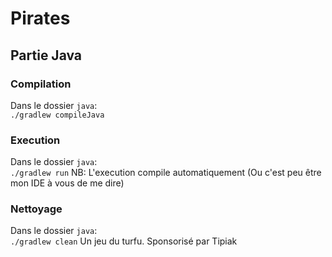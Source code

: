 # Pirates
## Partie Java
### Compilation
Dans le dossier `java`:     
```./gradlew compileJava```
### Execution
Dans le dossier `java`:     
```./gradlew run```
NB: L'execution compile automatiquement (Ou c'est peu être mon IDE à vous de me dire)
### Nettoyage
Dans le dossier `java`:     
```./gradlew clean```
Un jeu du turfu. Sponsorisé par Tipiak
